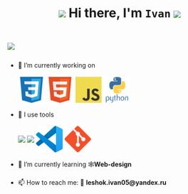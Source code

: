 <h1 align="center"><img src="https://github.com/blackcater/blackcater/raw/main/images/Hi.gif" height="32"/> Hi there, I'm <code>Ivan</code>
   <img align="center" src="https://github.com/blackcater/blackcater/blob/main/images/banner.gif" height="75"/>
<h1 align="left"><img src="https://readme-typing-svg.herokuapp.com?color=%2336BCF7&lines=Welcome+to+my+GitHub+profile!"> 
</h1> 
<ul>
  <li> 🔭 I’m currently working on
    <br><br> <img  align="center" src="https://github.com/devicons/devicon/blob/master/icons/css3/css3-original.svg" height="60">
    <img align="center" src="https://github.com/devicons/devicon/blob/master/icons/html5/html5-original.svg" height="60">
    <img align="center" src="https://github.com/devicons/devicon/blob/master/icons/javascript/javascript-original.svg" height="60">
    <img align="center" src="https://github.com/devicons/devicon/blob/master/icons/python/python-original-wordmark.svg" height="60"><br><br>
  <li> 🧰 I use tools<br><br> <img  align="center" src="https://github.com/simple-icons/simple-icons/blob/develop/icons/github.svg" height="60">
    <img align="center" src="https://github.com/simple-icons/simple-icons/blob/develop/icons/diagramsdotnet.svg" height="60">
    <img align="center" src="https://github.com/devicons/devicon/blob/master/icons/vscode/vscode-original.svg" height="60">
    <img align="center" src="https://github.com/devicons/devicon/blob/master/icons/git/git-original.svg" height="60">
  </li><br>
   <li> 🌱 I’m currently learning 🕸️<b>Web-design</b></li><br>
  <li> 📫 How to reach me: 📧 <b>leshok.ivan05@yandex.ru</b></li>
</ul>
<br><br><br><br>
